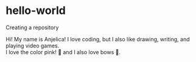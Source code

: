 # hello-world
Creating a repository


Hi! My name is Anjelica! I love coding, but I also like drawing, writing, and playing video games. <br>
I love the color pink! 💖 and I also love bows 🎀.
